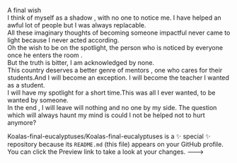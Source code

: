 
A final wish
<br>
I think of myself as a shadow , with no one to notice me. I have helped an awful lot of people but I was always replacable.
<br>
All these imaginary thoughts of becoming someone impactful never came to light because I never acted according.
<br>
Oh the wish to be on the spotlight, the person who is noticed by everyone once he enters the room .
<br>
But the truth is bitter, I am acknowledged by none.
<br>
This country deserves a better genre of mentors , one who cares for their students.And I will become an exception. I will become the teacher I wanted as a student.
<br>
I will have my spotlight for a short time.This was all I ever wanted, to be wanted by someone.
<br>
In the end , I will leave will nothing and no one by my side. The question which will always haunt my mind is could I not be helped not to hurt anymore?

Koalas-final-eucalyptuses/Koalas-final-eucalyptuses is a ✨ special ✨ repository because its `README.md` (this file) appears on your GitHub profile.
You can click the Preview link to take a look at your changes.
--->

